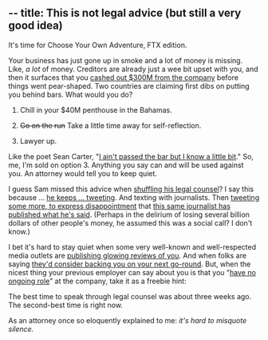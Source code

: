 --
title: This is not legal advice (but still a very good idea)
--

It's time for Choose Your Own Adventure, FTX edition.

Your business has just gone up in smoke and a lot of money is missing. Like, *a lot* of money. Creditors are already just a wee bit upset with you, and then it surfaces that you [cashed out $300M from the company](https://www.theblock.co/post/188526/bankman-fried-cashed-out-300-million-during-ftx-fundraise-last-year-wsj) before things went pear-shaped. Two countries are claiming first dibs on putting you behind bars. What would you do?

1.  Chill in your $40M penthouse in the Bahamas.
    
2.  ~~Go on the run~~ Take a little time away for self-reflection.
    
3.  Lawyer up.
    

Like the poet Sean Carter, "[I ain't passed the bar but I know a little bit](https://www.youtube.com/watch?v=3Ap5PUk6jWA&t=108)." So, me, I'm sold on option 3. Anything you say can and will be used against you.  An attorney would tell you to keep quiet. 

I guess Sam missed this advice when [shuffling his legal counsel](https://www.google.com/url?q=https://www.semafor.com/article/11/17/2022/sam-bankman-fried-parts-ways-with-paul-weiss-lawyers&sa=D&source=docs&ust=1669045585580724&usg=AOvVaw0jZBrzmg0iQD55RNdUz30-)? I say this because … [he keeps … tweeting](https://twitter.com/SBF_FTX/status/1592567502911205377). And texting with journalists. Then [tweeting some more, to express disappointment](https://twitter.com/SBF_FTX/status/1593014934207881218) that [this same journalist has published what he's said](https://www.vox.com/future-perfect/23462333/sam-bankman-fried-ftx-cryptocurrency-effective-altruism-crypto-bahamas-philanthropy). (Perhaps in the delirium of losing several billion dollars of other people's money, he assumed this was a social call? I don't know.)

I bet it's hard to stay quiet when some very well-known and well-respected media outlets are [publishing glowing reviews of you](https://www.nytimes.com/2022/11/14/technology/ftx-sam-bankman-fried-crypto-bankruptcy.html). And when folks are saying [they'd consider backing you on your next go-round](https://www.theblock.co/post/187490/kevin-oleary-would-back-sam-bankman-fried-again-if-he-had-a-new-venture). But, when the nicest thing your previous employer can say about you is that you "[have no ongoing role](https://twitter.com/FTX_Official/status/1592985707819462657)" at the company, take it as a freebie hint:

The best time to speak through legal counsel was about three weeks ago. The second-best time is right now.

As an attorney once so eloquently explained to me: *it's hard to misquote silence.*
